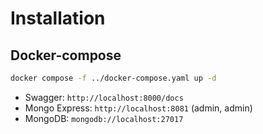 # Installation
## Docker-compose
```bash
docker compose -f ../docker-compose.yaml up -d
```
- Swagger: `http://localhost:8000/docs`
- Mongo Express: `http://localhost:8081` (admin, admin)
- MongoDB: `mongodb://localhost:27017`
